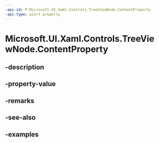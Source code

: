 ```yaml
---
-api-id: P:Microsoft.UI.Xaml.Controls.TreeViewNode.ContentProperty
-api-type: winrt property
---
```


<!-- Property syntax.
public DependencyProperty ContentProperty { get; }
-->

# Microsoft.UI.Xaml.Controls.TreeViewNode.ContentProperty

## -description

## -property-value

## -remarks

## -see-also

## -examples

